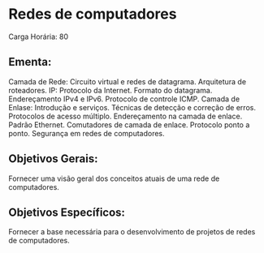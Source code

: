 # Redes de computadores

Carga Horária: 80

## Ementa:

Camada de Rede: Circuito virtual e redes de datagrama. Arquitetura de roteadores. IP: Protocolo da Internet. Formato do datagrama. Endereçamento IPv4 e IPv6. Protocolo de controle ICMP. Camada de Enlase: Introdução e serviços. Técnicas de detecção e correção de erros. Protocolos de acesso múltiplo. Endereçamento na camada de enlace. Padrão Ethernet. Comutadores de camada de enlace. Protocolo ponto a ponto. Segurança em redes de computadores.

## Objetivos Gerais:

Fornecer uma visão geral dos conceitos atuais de uma rede de computadores.

## Objetivos Específicos:

Fornecer a base necessária para o desenvolvimento de projetos de redes de computadores.